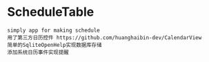 # ScheduleTable
    simply app for making schedule
    用了第三方日历控件 https://github.com/huanghaibin-dev/CalendarView
    简单的SqliteOpenHelp实现数据库存储
    添加系统日历事件实现提醒
